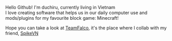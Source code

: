 Hello Github! I'm duchiru, currently living in Vietnam \
I love creating software that helps us in our daily computer use and mods/plugins for my favourite block game: Minecraft!

Hope you can take a look at [TeamFalco](https://github.com/teamfalco), it's the place where I collab with my friend, [SpikeVN](https://github.com/SpikeVN)

